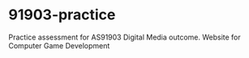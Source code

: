 # 91903-practice
Practice assessment for AS91903 Digital Media outcome. Website for Computer Game Development
